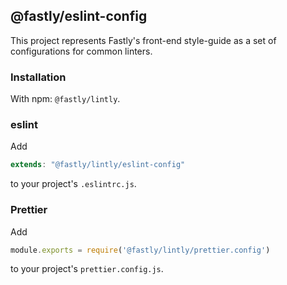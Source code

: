 ## @fastly/eslint-config

This project represents Fastly's front-end style-guide as a set of configurations for common linters.
### Installation

With npm: `@fastly/lintly`.

### eslint

Add
```js
extends: "@fastly/lintly/eslint-config"
```
to your project's `.eslintrc.js`.

### Prettier

Add
```js
module.exports = require('@fastly/lintly/prettier.config')
```

to your project's `prettier.config.js`.
